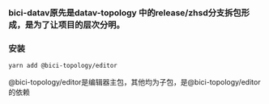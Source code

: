 ### bici-datav原先是datav-topology 中的release/zhsd分支拆包形成，是为了让项目的层次分明。

### 安装

```bash
yarn add @bici-topology/editor
```
@bici-topology/editor是编辑器主包，其他均为子包，是@bici-topology/editor的依赖
